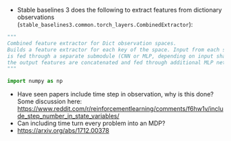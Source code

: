 - Stable baselines 3 does the following to extract features from dictionary observations (`stable_baselines3.common.torch_layers.CombinedExtractor`): 

```py
"""
Combined feature extractor for Dict observation spaces.
Builds a feature extractor for each key of the space. Input from each space
is fed through a separate submodule (CNN or MLP, depending on input shape),
the output features are concatenated and fed through additional MLP network ("combined").
"""

import numpy as np
```

- Have seen papers include time step in observation, why is this done? Some discussion here: https://www.reddit.com/r/reinforcementlearning/comments/f6hw1v/include_step_number_in_state_variables/
- Can including time turn every problem into an MDP?
- https://arxiv.org/abs/1712.00378